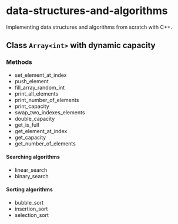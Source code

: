 # data-structures-and-algorithms

Implementing data structures and algorithms from scratch with C++.

## Class `Array<int>` with dynamic capacity

### Methods

- set_element_at_index
- push_element
- fill_array_random_int
- print_all_elements
- print_number_of_elements
- print_capacity
- swap_two_indexes_elements
- double_capacity
- get_is_full
- get_element_at_index
- get_capacity
- get_number_of_elements

#### Searching algorithms

- linear_search
- binary_search

#### Sorting algorithms

- bubble_sort
- insertion_sort
- selection_sort
